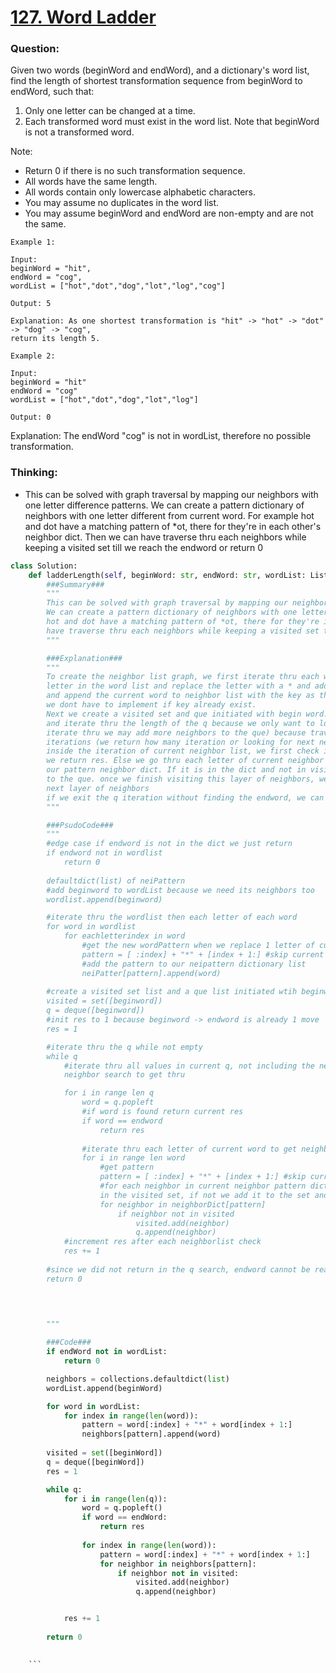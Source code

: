 # [127. Word Ladder](https://leetcode.com/problems/word-ladder/description/)
### Question:
Given two words (beginWord and endWord), and a dictionary's word list, find the length of shortest transformation sequence from beginWord to endWord, such that:
1. Only one letter can be changed at a time.
2. Each transformed word must exist in the word list. Note that beginWord is not a transformed word.

Note:
* Return 0 if there is no such transformation sequence.
* All words have the same length.
* All words contain only lowercase alphabetic characters.
* You may assume no duplicates in the word list.
* You may assume beginWord and endWord are non-empty and are not the same.

```
Example 1:

Input:
beginWord = "hit",
endWord = "cog",
wordList = ["hot","dot","dog","lot","log","cog"]

Output: 5

Explanation: As one shortest transformation is "hit" -> "hot" -> "dot" -> "dog" -> "cog",
return its length 5.

Example 2:

Input:
beginWord = "hit"
endWord = "cog"
wordList = ["hot","dot","dog","lot","log"]

Output: 0
```
Explanation: The endWord "cog" is not in wordList, therefore no possible transformation.

### Thinking:
* This can be solved with graph traversal by mapping our neighbors with one letter difference patterns. 
        We can create a pattern dictionary of neighbors with one letter different from current word. For example
        hot and dot have a matching pattern of *ot, there for they're in each other's neighbor dict. Then we can
        have traverse thru each neighbors while keeping a visited set till we reach the endword or return 0

```python
class Solution:
    def ladderLength(self, beginWord: str, endWord: str, wordList: List[str]) -> int:
        ###Summary###
        """
        This can be solved with graph traversal by mapping our neighbors with one letter difference patterns. 
        We can create a pattern dictionary of neighbors with one letter different from current word. For example
        hot and dot have a matching pattern of *ot, there for they're in each other's neighbor dict. Then we can
        have traverse thru each neighbors while keeping a visited set till we reach the endword or return 0
        """

        ###Explanation###
        """
        To create the neighbor list graph, we first iterate thru each word in the wordlist, then we iterate thru each 
        letter in the word list and replace the letter with a * and add the new pattern word as a key in our dictionary
        and append the current word to neighbor list with the key as the new pattern word, use a default key dict so
        we dont have to implement if key already exist.
        Next we create a visited set and que initiated with begin word. we iterate thru the q while its not empty
        and iterate thru the length of the q because we only want to look thru the current que of neighbors (as we 
        iterate thru we may add more neighbors to the que) because traversing to the neighbor of neighbor is two 
        iterations (we return how many iteration or looking for next neighbor we went thru).
        inside the iteration of current neighbor list, we first check if current neighbor is equal to beginword, if so 
        we return res. Else we go thru each letter of current neighbor and replace the letter with * to match with 
        our pattern neighbor dict. If it is in the dict and not in visited, we add the current neighbor to visited and
        to the que. once we finish visiting this layer of neighbors, we increase res by 1 because we are visiting the
        next layer of neighbors
        if we exit the q iteration without finding the endword, we can return 0 because it is not reachable
        """

        ###PsudoCode###
        """
        #edge case if endword is not in the dict we just return
        if endword not in wordlist
            return 0
        
        defaultdict(list) of neiPattern
        #add beginword to wordList because we need its neighbors too
        wordlist.append(beginword)

        #iterate thru the wordlist then each letter of each word
        for word in wordlist
            for eachletterindex in word
                #get the new wordPattern when we replace 1 letter of current word
                pattern = [ :index] + "*" + [index + 1:] #skip current index
                #add the pattern to our neipattern dictionary list
                neiPatter[pattern].append(word)
        
        #create a visited set list and a que list initiated wtih beginword
        visited = set([beginword])
        q = deque([beginword])
        #init res to 1 because beginword -> endword is already 1 move
        res = 1

        #iterate thru the q while not empty
        while q
            #iterate thru all values in current q, not including the next neighbors because they take 1 additional
            neighbor search to get thru

            for i in range len q
                word = q.popleft
                #if word is found return current res
                if word == endword
                    return res
                
                #iterate thru each letter of current word to get neighbor patterns to match with our dictionary
                for i in range len word
                    #get pattern
                    pattern = [ :index] + "*" + [index + 1:] #skip current index
                    #for each neighbor in current neighbor pattern dictionary list, we check if it is
                    in the visited set, if not we add it to the set and current q
                    for neighbor in neighborDict[pattern]
                        if neighbor not in visited
                            visited.add(neighbor)
                            q.append(neighbor)
            #increment res after each neighborlist check
            res += 1
        
        #since we did not return in the q search, endword cannot be reach so we return 0
        return 0

        

                
        """

        ###Code###
        if endWord not in wordList:
            return 0

        neighbors = collections.defaultdict(list)
        wordList.append(beginWord)

        for word in wordList:
            for index in range(len(word)):
                pattern = word[:index] + "*" + word[index + 1:]
                neighbors[pattern].append(word) 
        
        visited = set([beginWord])
        q = deque([beginWord])
        res = 1

        while q:
            for i in range(len(q)):
                word = q.popleft()
                if word == endWord:
                    return res
                
                for index in range(len(word)):
                    pattern = word[:index] + "*" + word[index + 1:]
                    for neighbor in neighbors[pattern]:
                        if neighbor not in visited:
                            visited.add(neighbor)
                            q.append(neighbor)


            res += 1
        
        return 0

        
	```
